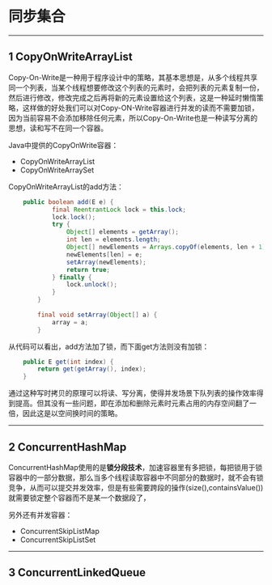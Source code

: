 # 同步集合

---
## 1 CopyOnWriteArrayList

Copy-On-Write是一种用于程序设计中的策略，其基本思想是，从多个线程共享同一个列表，当某个线程想要修改这个列表的元素时，会把列表的元素复制一份，然后进行修改，修改完成之后再将新的元素设置给这个列表，这是一种延时懒惰策略，这样做的好处我们可以对Copy-ON-Write容器进行并发的读而不需要加锁，因为当前容易不会添加移除任何元素，所以Copy-On-Write也是一种读写分离的思想，读和写不在同一个容器。

Java中提供的CopyOnWrite容器：

- CopyOnWriteArrayList
- CopyOnWriteArraySet

CopyOnWriteArrayList的add方法：

```java
    public boolean add(E e) {
            final ReentrantLock lock = this.lock;
            lock.lock();
            try {
                Object[] elements = getArray();
                int len = elements.length;
                Object[] newElements = Arrays.copyOf(elements, len + 1);
                newElements[len] = e;
                setArray(newElements);
                return true;
            } finally {
                lock.unlock();
            }
        }
    
        final void setArray(Object[] a) {
            array = a;
        }
```

从代码可以看出，add方法加了锁，而下面get方法则没有加锁：

```java
    public E get(int index) {
        return get(getArray(), index);
    }
```

通过这种写时拷贝的原理可以将读、写分离，使得并发场景下队列表的操作效率得到提高。但其没有一些问题，即在添加和删除元素时元素占用的内存空间翻了一倍，因此这是以空间换时间的策略。

---
## 2 ConcurrentHashMap

ConcurrentHashMap使用的是**锁分段技术**，加速容器里有多把锁，每把锁用于锁容器中的一部分数据，那么当多个线程读取容器中不同部分的数据时，就不会有锁竞争，从而可以提交并发效率，但是有些需要跨段的操作(size(),containsValue())就需要锁定整个容器而不是某一个数据段了，

另外还有并发容器：

- ConcurrentSkipListMap
- ConcurrentSkipListSet

---
## 3 ConcurrentLinkedQueue
